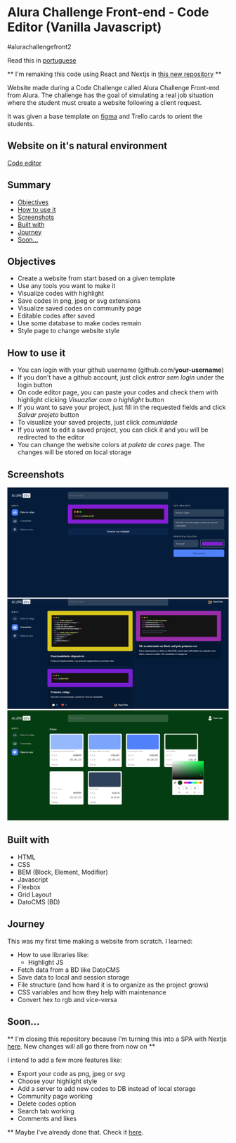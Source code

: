 # Alura Challenge Front-end - Code Editor (Vanilla Javascript)

#alurachallengefront2

Read this in [portuguese](./README.md)

** I'm remaking this code using React and Nextjs in [this new repository](https://github.com/daniel-ben/code-editor) **

Website made during a Code Challenge called Alura Challenge Front-end from Alura. The challenge has the goal of simulating a real job situation where the student must create a website following a client request.

It was given a base template on [figma](https://www.figma.com/file/Ve4hpTfmMa7yAFneoGtGKD/Alura-Challenge---Edição-Front-end?node-id=207%3A1446) and Trello cards to orient the students. 

## Website on it's natural environment
[Code editor](https://daniel-ben.github.io/alura-challenge-2/)

## Summary

- [Objectives](https://github.com/daniel-ben/alura-challenge-2#objectives)
- [How to use it](https://github.com/daniel-ben/alura-challenge-2#how-to-use-it)
- [Screenshots](https://github.com/daniel-ben/alura-challenge-2#screenshots)
- [Built with](https://github.com/daniel-ben/alura-challenge-2#built-with)
- [Journey](https://github.com/daniel-ben/alura-challenge-2#journey)
- [Soon...](https://github.com/daniel-ben/alura-challenge-2#soon)

## Objectives

- Create a website from start based on a given template
- Use any tools you want to make it
- Visualize codes with highlight
- Save codes in png, jpeg or svg extensions
- Visualize saved codes on community page
- Editable codes after saved
- Use some database to make codes remain
- Style page to change website style

## How to use it
- You can login with your github username (github.com/**your-username**)
- If you don't have a github account, just click *entrar sem login* under the login button
- On code editor page, you can paste your codes and check them with highlight clicking *Visuazliar com o highlight* button
- If you want to save your project, just fill in the requested fields and click *Salvar projeto* button
- To visualize your saved projects, just click *comunidade*
- If you want to edit a saved project, you can click it and you will be redirected to the editor
- You can change the website colors at *paleta de cores* page. The changes will be stored on local storage

## Screenshots
![](./app/assets/img/editor-screen.png)
![](./app/assets/img/comunidade-screen.png)
![](./app/assets/img/style_guide-screen.png)

## Built with
- HTML
- CSS
- BEM (Block, Element, Modifier)
- Javascript
- Flexbox 
- Grid Layout
- DatoCMS (BD)

## Journey
This was my first time making a website from scratch. I learned:

- How to use libraries like:
  - Highlight JS
- Fetch data from a BD like DatoCMS
- Save data to local and session storage
- File structure (and how hard it is to organize as the project grows)
- CSS variables and how they help with maintenance 
- Convert hex to rgb and vice-versa

## Soon... 
** I'm closing this repository because I'm turning this into a SPA with Nextjs [here](https://github.com/daniel-ben/code-editor). New changes will all go there from now on **

I intend to add a few more features like:
- Export your code as png, jpeg or svg
- Choose your highlight style
- Add a server to add new codes to DB instead of local storage
- Community page working
- Delete codes option
- Search tab working
- Comments and likes

** Maybe I've already done that. Check it [here](https://github.com/daniel-ben/code-editor).
